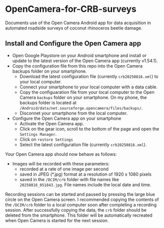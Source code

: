 # OpenCamera-for-CRB-surveys
Documents use of the Open Camera Android app for data acquisition in automated roadside surveys of coconut rhinoceros beetle damage.
## Install and Configure the Open Camera app
* Open Google Playstore on your Android smartphone and install or update to the latest version of the Open Camera app (currently v1.54.1).
* Copy the configuration file from this repo into the Open Camera backups folder on your smartphone.
  * Download the latest configuration file (currently ```crb20250816.xml```) to your local computer.
  * Connect your smartphone to your local computer with a data cable.
  * Copy the configuaration file from your local computer to the Open Camera ```backups``` folder on your smartphone. On my phone, the backups folder is located at ```/Android/data/net.sourceforge.opencamera/files/backups/```.
  * Disconnet your smartphone from the local computer.
* Configure the Open Camera app on your smartphone  
  * Activate the Open Camera app.
  * Click on the gear icon, scroll to the bottom of the page and open the ```Settings Manager```.
  * Click on ```restore Settings```
  * Select the latest configuration file (currently ```crb20250816.xml```).

 Your Open Camera app should now behave as follows:
 * Images will be recorded with these parameters:
   * recorded at a rate of one image per second
   * saved in JPEG (*.jpg) format at a resolution of 1920 x 1080 pixels
   * saved in the ```/DCIM/crb``` folder with file names like ```20250816_051843.jpg```. File names include the local date and time.
     
Recording sessions can be started and paused by pressing the large blue circle on the Open Camera screen.
I recommended copying the contents of the ```/DCIM/crb``` folder to a local computer soon after completing a recording session.
After successfully copying the data, the ```crb``` folder should be deleted from the smartphone. 
This folder will be automatically recreated when Open Camera is started for the next session. 
